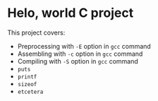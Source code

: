 # Helo, world C project

This project covers:

- Preprocessing with `-E` option in `gcc` command
- Assembling with `-c` option in `gcc` command
- Compiling with `-S` option in `gcc` command
- `puts`
- `printf`
- `sizeof`
- `etcetera`
